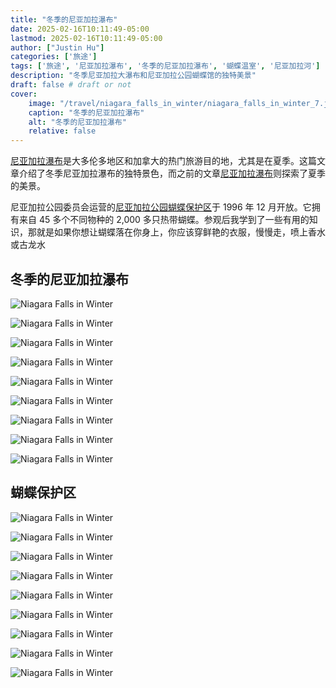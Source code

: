 ```yaml
---
title: "冬季的尼亚加拉瀑布"
date: 2025-02-16T10:11:49-05:00
lastmod: 2025-02-16T10:11:49-05:00
author: ["Justin Hu"]
categories: ['旅途']
tags: ['旅途', '尼亚加拉瀑布', '冬季的尼亚加拉瀑布', '蝴蝶温室', '尼亚加拉河']
description: "冬季尼亚加拉大瀑布和尼亚加拉公园蝴蝶馆的独特美景"
draft: false # draft or not
cover:
    image: "/travel/niagara_falls_in_winter/niagara_falls_in_winter_7.jpeg"
    caption: "冬季的尼亚加拉瀑布"
    alt: "冬季的尼亚加拉瀑布"
    relative: false
---
```


[尼亚加拉瀑布](https://en.wikipedia.org/wiki/Niagara_Falls,_Ontario)是大多伦多地区和加拿大的热门旅游目的地，尤其是在夏季。这篇文章介绍了冬季尼亚加拉瀑布的独特景色，而之前的文章[尼亚加拉瀑布](/travel/niagara_falls/)则探索了夏季的美景。

尼亚加拉公园委员会运营的[尼亚加拉公园蝴蝶保护区](https://en.wikipedia.org/wiki/Niagara_Parks_Butterfly_Conservatory)于 1996 年 12 月开放。它拥有来自 45 多个不同物种的 2,000 多只热带蝴蝶。参观后我学到了一些有用的知识，那就是如果你想让蝴蝶落在你身上，你应该穿鲜艳的衣服，慢慢走，喷上香水或古龙水

## 冬季的尼亚加拉瀑布

![Niagara Falls in Winter](/travel/niagara_falls_in_winter/niagara_falls_in_winter_1.jpeg "Niagara Falls in Winter")

![Niagara Falls in Winter](/travel/niagara_falls_in_winter/niagara_falls_in_winter_2.jpeg "Niagara Falls in Winter")

![Niagara Falls in Winter](/travel/niagara_falls_in_winter/niagara_falls_in_winter_3.jpeg "Niagara Falls in Winter")

![Niagara Falls in Winter](/travel/niagara_falls_in_winter/niagara_falls_in_winter_4.jpeg "Niagara Falls in Winter")

![Niagara Falls in Winter](/travel/niagara_falls_in_winter/niagara_falls_in_winter_5.jpeg "Niagara Falls in Winter")

![Niagara Falls in Winter](/travel/niagara_falls_in_winter/niagara_falls_in_winter_6.jpeg "Niagara Falls in Winter")

![Niagara Falls in Winter](/travel/niagara_falls_in_winter/niagara_falls_in_winter_7.jpeg "Niagara Falls in Winter")

![Niagara Falls in Winter](/travel/niagara_falls_in_winter/niagara_falls_in_winter_8.jpeg "Niagara Falls in Winter")

![Niagara Falls in Winter](/travel/niagara_falls_in_winter/niagara_falls_in_winter_9.jpeg "Niagara Falls in Winter")

## 蝴蝶保护区

![Niagara Falls in Winter](/travel/niagara_falls_in_winter/butterfly_1.jpeg "Niagara Falls in Winter")

![Niagara Falls in Winter](/travel/niagara_falls_in_winter/butterfly_2.jpeg "Niagara Falls in Winter")

![Niagara Falls in Winter](/travel/niagara_falls_in_winter/butterfly_3.jpeg "Niagara Falls in Winter")

![Niagara Falls in Winter](/travel/niagara_falls_in_winter/butterfly_4.jpeg "Niagara Falls in Winter")

![Niagara Falls in Winter](/travel/niagara_falls_in_winter/butterfly_5.jpeg "Niagara Falls in Winter")

![Niagara Falls in Winter](/travel/niagara_falls_in_winter/butterfly_6.jpeg "Niagara Falls in Winter")

![Niagara Falls in Winter](/travel/niagara_falls_in_winter/butterfly_7.jpeg "Niagara Falls in Winter")

![Niagara Falls in Winter](/travel/niagara_falls_in_winter/butterfly_8.jpeg "Niagara Falls in Winter")

![Niagara Falls in Winter](/travel/niagara_falls_in_winter/butterfly_9.jpeg "Niagara Falls in Winter")

